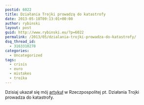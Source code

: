 ```yaml
---
postid: 6022
title: Działania Trojki prowadzą do katastrofy
date: 2013-05-18T09:13:01+00:00
author: rybinski
layout: post
guid: http://www.rybinski.eu/?p=6022
permalink: /2013/05/dzialania-trojki-prowadza-do-katastrofy/
dsq_thread_id:
  - 3163310278
categories:
  - Uncategorized
tags:
  - crisis
  - euro
  - mistakes
  - troika
---
```

Dzisiaj ukazał się mój [artykuł](http://www.ekonomia.rp.pl/artykul/706249,1010687-Dzialania-trojki-prowadza-do-katastrofy.html) w Rzeczpospolitej pt. Działania Trojki prowadza do katastrofy.
